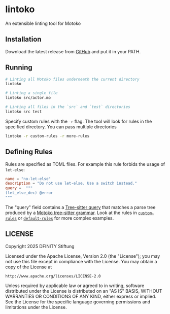 # lintoko

An extensible linting tool for Motoko

## Installation

Download the latest release from [GitHub](https://github.com/dfinity/lintoko/releases) and put it in your PATH.

## Running

```bash
# Linting all Motoko files underneath the current directory
lintoko

# Linting a single file
lintoko src/actor.mo

# Linting all files in the `src` and `test` directories
lintoko src test
```

Specify custom rules with the `-r` flag. The tool will look for rules in the specified directory. You can pass multiple directories

```bash
lintoko -r custom-rules -r more-rules
```

## Defining Rules

Rules are specified as TOML files. For example this rule forbids the usage of `let-else`:

```toml
name = "no-let-else"
description = "Do not use let-else. Use a switch instead."
query =  """
(let_else_dec) @error
"""
```

The "query" field contains a [Tree-sitter query](https://tree-sitter.github.io/tree-sitter/using-parsers/queries/1-syntax.html) that matches a parse tree produced by a [Motoko tree-sitter grammar](https://github.com/christoph-dfinity/tree-sitter-motoko).
Look at the rules in [`custom-rules`](./custom-rules) or [`default-rules`](./default-rules) for more complex examples.


## LICENSE

Copyright 2025 DFINITY Stiftung

Licensed under the Apache License, Version 2.0 (the "License");
you may not use this file except in compliance with the License.
You may obtain a copy of the License at

    http://www.apache.org/licenses/LICENSE-2.0

Unless required by applicable law or agreed to in writing, software
distributed under the License is distributed on an "AS IS" BASIS,
WITHOUT WARRANTIES OR CONDITIONS OF ANY KIND, either express or implied.
See the License for the specific language governing permissions and
limitations under the License.
